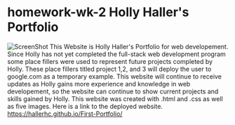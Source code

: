 # homework-wk-2 Holly Haller's Portfolio
![ScreenShot](https://user-images.githubusercontent.com/100663920/163698338-b950dca3-2d78-41f0-a1d6-7726996e91fb.png)
This Website is Holly Haller's Portfolio for web developement. Since Holly has not yet completed the full-stack web development program some place fillers were used to represent future projects completed by Holly. These place fillers titled project 1,2, and 3 will deploy the user to google.com as a temporary example. This website will continue to receive updates as Holly gains more experience and knowledge in web developement, so the website can continue to show current projects and skills gained by Holly. This website was created with .html and .css as well as five images. Here is a link to the deployed website.
https://hallerhc.github.io/First-Portfolio/
